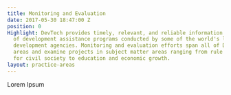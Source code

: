 ```yaml
---
title: Monitoring and Evaluation
date: 2017-05-30 18:47:00 Z
position: 0
Highlight: DevTech provides timely, relevant, and reliable information about the impact
  of development assistance programs conducted by some of the world's leading international
  development agencies. Monitoring and evaluation efforts span all of DevTech's practice
  areas and examine projects in subject matter areas ranging from rule of law ad support
  for civil society to education and economic growth.
layout: practice-areas
---
```


Lorem Ipsum